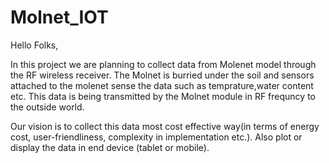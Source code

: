# Molnet_IOT

Hello Folks,

In this project we are planning to collect data from Molenet model through the RF wireless receiver. The Molnet  is burried under the soil  and sensors attached to the molenet sense the data such as temprature,water content etc. This data is being transmitted by the Molnet module in RF frequncy to the outside world.

Our vision is to collect this data most cost effective way(in terms of energy cost, user-friendliness, complexity in implementation etc.). Also plot or display the data in end device (tablet or mobile).
